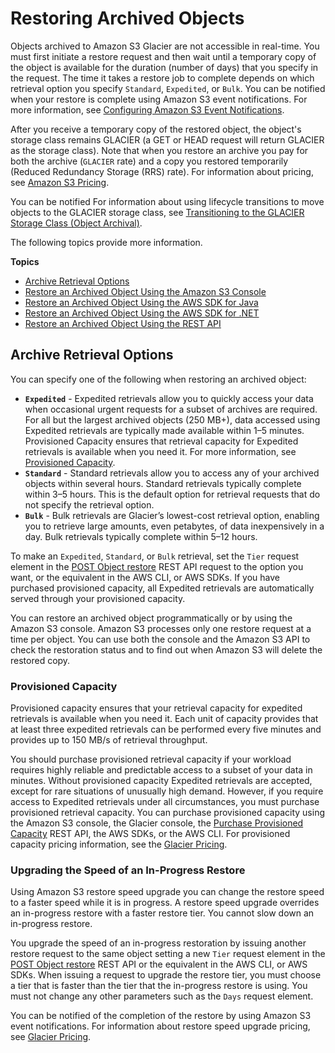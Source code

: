 # Restoring Archived Objects<a name="restoring-objects"></a>

Objects archived to Amazon S3 Glacier are not accessible in real\-time\. You must first initiate a restore request and then wait until a temporary copy of the object is available for the duration \(number of days\) that you specify in the request\. The time it takes a restore job to complete depends on which retrieval option you specify `Standard`, `Expedited`, or `Bulk`\. You can be notified when your restore is complete using Amazon S3 event notifications\. For more information, see [ Configuring Amazon S3 Event Notifications](NotificationHowTo.md)\.

After you receive a temporary copy of the restored object, the object's storage class remains GLACIER \(a GET or HEAD request will return GLACIER as the storage class\)\. Note that when you restore an archive you pay for both the archive \(`GLACIER` rate\) and a copy you restored temporarily \(Reduced Redundancy Storage \(RRS\) rate\)\. For information about pricing, see [Amazon S3 Pricing](https://aws.amazon.com/s3/pricing/)\. 

You can be notified For information about using lifecycle transitions to move objects to the GLACIER storage class, see [Transitioning to the GLACIER Storage Class \(Object Archival\)](lifecycle-transition-general-considerations.md#before-deciding-to-archive-objects)\.

The following topics provide more information\.

**Topics**
+ [Archive Retrieval Options](#restoring-objects-retrieval-options)
+ [Restore an Archived Object Using the Amazon S3 Console](restoring-objects-console.md)
+ [Restore an Archived Object Using the AWS SDK for Java](restoring-objects-java.md)
+ [Restore an Archived Object Using the AWS SDK for \.NET](restore-object-dotnet.md)
+ [Restore an Archived Object Using the REST API](restoring-objects-rest.md)

## Archive Retrieval Options<a name="restoring-objects-retrieval-options"></a>

You can specify one of the following when restoring an archived object: 
+ **`Expedited`** \- Expedited retrievals allow you to quickly access your data when occasional urgent requests for a subset of archives are required\. For all but the largest archived objects \(250 MB\+\), data accessed using Expedited retrievals are typically made available within 1–5 minutes\. Provisioned Capacity ensures that retrieval capacity for Expedited retrievals is available when you need it\. For more information, see [Provisioned Capacity](#restoring-objects-expedited-capacity)\. 
+ **`Standard`** \- Standard retrievals allow you to access any of your archived objects within several hours\. Standard retrievals typically complete within 3–5 hours\. This is the default option for retrieval requests that do not specify the retrieval option\.
+ **`Bulk`** \- Bulk retrievals are Glacier’s lowest\-cost retrieval option, enabling you to retrieve large amounts, even petabytes, of data inexpensively in a day\. Bulk retrievals typically complete within 5–12 hours\.

To make an `Expedited`, `Standard`, or `Bulk` retrieval, set the `Tier` request element in the [POST Object restore](https://docs.aws.amazon.com/AmazonS3/latest/API/RESTObjectPOSTrestore.html) REST API request to the option you want, or the equivalent in the AWS CLI, or AWS SDKs\. If you have purchased provisioned capacity, all Expedited retrievals are automatically served through your provisioned capacity\. 

You can restore an archived object programmatically or by using the Amazon S3 console\. Amazon S3 processes only one restore request at a time per object\. You can use both the console and the Amazon S3 API to check the restoration status and to find out when Amazon S3 will delete the restored copy\. 

### Provisioned Capacity<a name="restoring-objects-expedited-capacity"></a>

Provisioned capacity ensures that your retrieval capacity for expedited retrievals is available when you need it\. Each unit of capacity provides that at least three expedited retrievals can be performed every five minutes and provides up to 150 MB/s of retrieval throughput\.

You should purchase provisioned retrieval capacity if your workload requires highly reliable and predictable access to a subset of your data in minutes\. Without provisioned capacity Expedited retrievals are accepted, except for rare situations of unusually high demand\. However, if you require access to Expedited retrievals under all circumstances, you must purchase provisioned retrieval capacity\. You can purchase provisioned capacity using the Amazon S3 console, the Glacier console, the [Purchase Provisioned Capacity](https://docs.aws.amazon.com/amazonglacier/latest/dev/api-PurchaseProvisionedCapacity.html) REST API, the AWS SDKs, or the AWS CLI\. For provisioned capacity pricing information, see the [Glacier Pricing](https://aws.amazon.com/glacier/pricing/)\. 

### Upgrading the Speed of an In\-Progress Restore<a name="restoring-objects-upgrade-tier"></a>

Using Amazon S3 restore speed upgrade you can change the restore speed to a faster speed while it is in progress\. A restore speed upgrade overrides an in\-progress restore with a faster restore tier\. You cannot slow down an in\-progress restore\.

You upgrade the speed of an in\-progress restoration by issuing another restore request to the same object setting a new `Tier` request element in the [POST Object restore](https://docs.aws.amazon.com/AmazonS3/latest/API/RESTObjectPOSTrestore.html) REST API or the equivalent in the AWS CLI, or AWS SDKs\. When issuing a request to upgrade the restore tier, you must choose a tier that is faster than the tier that the in\-progress restore is using\. You must not change any other parameters such as the `Days` request element\. 

You can be notified of the completion of the restore by using Amazon S3 event notifications\. For information about restore speed upgrade pricing, see [Glacier Pricing](https://aws.amazon.com/glacier/pricing/)\. 